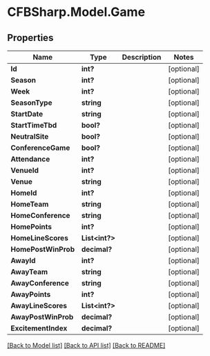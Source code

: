 # CFBSharp.Model.Game
## Properties

Name | Type | Description | Notes
------------ | ------------- | ------------- | -------------
**Id** | **int?** |  | [optional] 
**Season** | **int?** |  | [optional] 
**Week** | **int?** |  | [optional] 
**SeasonType** | **string** |  | [optional] 
**StartDate** | **string** |  | [optional] 
**StartTimeTbd** | **bool?** |  | [optional] 
**NeutralSite** | **bool?** |  | [optional] 
**ConferenceGame** | **bool?** |  | [optional] 
**Attendance** | **int?** |  | [optional] 
**VenueId** | **int?** |  | [optional] 
**Venue** | **string** |  | [optional] 
**HomeId** | **int?** |  | [optional] 
**HomeTeam** | **string** |  | [optional] 
**HomeConference** | **string** |  | [optional] 
**HomePoints** | **int?** |  | [optional] 
**HomeLineScores** | **List&lt;int?&gt;** |  | [optional] 
**HomePostWinProb** | **decimal?** |  | [optional] 
**AwayId** | **int?** |  | [optional] 
**AwayTeam** | **string** |  | [optional] 
**AwayConference** | **string** |  | [optional] 
**AwayPoints** | **int?** |  | [optional] 
**AwayLineScores** | **List&lt;int?&gt;** |  | [optional] 
**AwayPostWinProb** | **decimal?** |  | [optional] 
**ExcitementIndex** | **decimal?** |  | [optional] 

[[Back to Model list]](../README.md#documentation-for-models) [[Back to API list]](../README.md#documentation-for-api-endpoints) [[Back to README]](../README.md)

